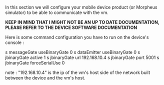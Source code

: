 
In this section we will configure your mobile device product (or Morpheus simulator) to be able to communicate with the vm.

**KEEP IN MIND THAT I MIGHT NOT BE AN UP TO DATE DOCUMENTATION, PLEASE REFER TO THE DEVICE SOFTWARE DOCUMENTATION**

Here is some command configuration you have to run on the device's console :

s messageGate useBinaryGate 0
s dataEmitter useBinaryGate 0
s jbinaryGate active 1
s jbinaryGate url 192.168.10.4
s jbinaryGate port 5001
s jbinaryGate forceSerialUse 0

note : "192.168.10.4" is the ip of the vm's host side of the network built between the device and the vm's host.
